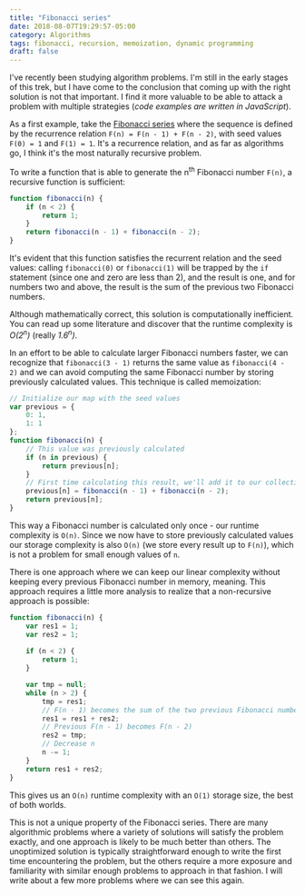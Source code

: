```yaml
---
title: "Fibonacci series"
date: 2018-08-07T19:29:57-05:00
category: Algorithms
tags: fibonacci, recursion, memoization, dynamic programming
draft: false
---
```


I've recently been studying algorithm problems. I'm still in the early stages
of this trek, but I have come to the conclusion that coming up with the right
solution is not that important. I find it more valuable to be able to attack a
problem with multiple strategies (_code examples are written in JavaScript_).

As a first example, take the [Fibonacci series](https://en.wikipedia.org/wiki/Fibonacci_number)
where the sequence is defined by the recurrence relation
 `F(n) = F(n - 1) + F(n - 2)`, with seed values `F(0) = 1` and `F(1) = 1`.
It's a recurrence relation, and as far as algorithms go, I think it's the most
naturally recursive problem.

To write a function that is able to generate the n<sup>th</sup> Fibonacci number
`F(n)`, a recursive function is sufficient:
```javascript
function fibonacci(n) {
    if (n < 2) {
        return 1;
    }
    return fibonacci(n - 1) + fibonacci(n - 2);
}
```

It's evident that this function satisfies the recurrent relation and the seed
values: calling `fibonacci(0)` or `fibonacci(1)` will be trapped by the `if`
statement (since one and zero are less than 2), and the result is one, and
for numbers two and above, the result is the sum of the previous two Fibonacci
numbers.

Although mathematically correct, this solution is computationally inefficient.
You can read up some literature and discover that the runtime complexity is
_O(2<sup>n</sup>)_ (really _1.6<sup>n</sup>)_.

In an effort to be able to calculate larger Fibonacci numbers faster, we can
recognize that `fibonacci(3 - 1)` returns the same value as `fibonacci(4 - 2)`
and we can avoid computing the same Fibonacci number by storing previously
calculated values. This technique is called memoization:
```javascript
// Initialize our map with the seed values
var previous = {
    0: 1,
    1: 1
};
function fibonacci(n) {
    // This value was previously calculated
    if (n in previous) {
        return previous[n];
    }
    // First time calculating this result, we'll add it to our collection
    previous[n] = fibonacci(n - 1) + fibonacci(n - 2);
    return previous[n];
}
```

This way a Fibonacci number is calculated only once - our runtime complexity is
`O(n)`. Since we now have to store previously calculated values our storage
complexity is also `O(n)` (we store every result up to `F(n)`), which is not
a problem for small enough values of `n`.

There is one approach where we can keep our linear complexity without keeping
every previous Fibonacci number in memory, meaning. This approach requires a
little more analysis to realize that a non-recursive approach is possible:

```javascript
function fibonacci(n) {
    var res1 = 1;
    var res2 = 1;
    
    if (n < 2) {
        return 1;
    }

    var tmp = null;
    while (n > 2) {
        tmp = res1;
        // F(n - 1) becomes the sum of the two previous Fibonacci numbers
        res1 = res1 + res2;
        // Previous F(n - 1) becomes F(n - 2)
        res2 = tmp;
        // Decrease n
        n -= 1;
    }
    return res1 + res2;
}
```

This gives us an `O(n)` runtime complexity with an `O(1)` storage size, the
best of both worlds.

This is not a unique property of the Fibonacci series. There are many
algorithmic problems where a variety of solutions will satisfy the problem
exactly, and one approach is likely to be much better than others. The
unoptimized solution is typically straightforward enough to write the first time
encountering the problem, but the others require a more exposure and familiarity
with similar enough problems to approach in that fashion. I will write about
a few more problems where we can see this again. 